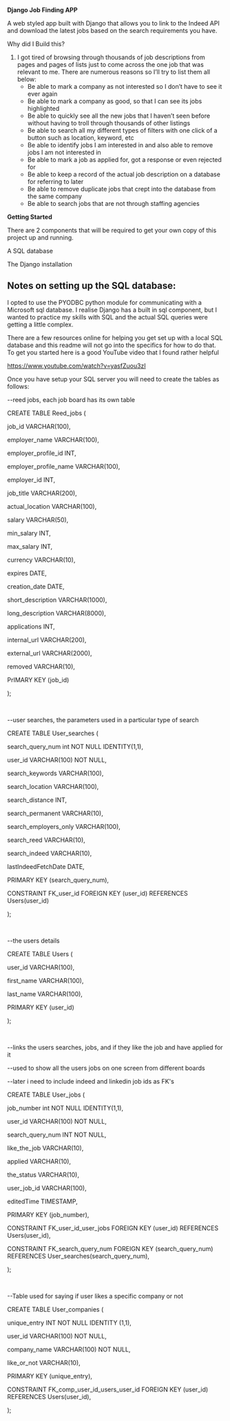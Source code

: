 <strong>Django Job Finding APP</strong>

A web styled app built with Django that allows you to link to the Indeed API and download the latest jobs based on the search requirements you have.

Why did I Build this?
<ol>
 	<li>I got tired of browsing through thousands of job descriptions from pages and pages of lists just to come across the one job that was relevant to me. There are numerous reasons so I’ll try to list them all below:
<ul>
 	<li>Be able to mark a company as not interested so I don’t have to see it ever again</li>
 	<li>Be able to mark a company as good, so that I can see its jobs highlighted</li>
 	<li>Be able to quickly see all the new jobs that I haven’t seen before without having to troll through thousands of other listings</li>
 	<li>Be able to search all my different types of filters with one click of a button such as location, keyword, etc</li>
 	<li>Be able to identify jobs I am interested in and also able to remove jobs I am not interested in</li>
 	<li>Be able to mark a job as applied for, got a response or even rejected for</li>
 	<li>Be able to keep a record of the actual job description on a database for referring to later</li>
 	<li>Be able to remove duplicate jobs that crept into the database from the same company</li>
 	<li>Be able to search jobs that are not through staffing agencies</li>
</ul>
</li>
</ol>
<strong>Getting Started</strong>

There are 2 components that will be required to get your own copy of this project up and running.

A SQL database

The Django installation
<h2>Notes on setting up the SQL database:</h2>
I opted to use the PYODBC python module for communicating with a Microsoft sql database. I realise Django has a built in sql component, but I wanted to practice my skills with SQL and the actual SQL queries were getting a little complex.

There are a few resources online for helping you get set up with a local SQL database and this readme will not go into the specifics for how to do that. To get you started here is a good YouTube video that I found rather helpful

<a href="https://www.youtube.com/watch?v=yasfZuou3zI">https://www.youtube.com/watch?v=yasfZuou3zI</a>

Once you have setup your SQL server you will need to create the tables as follows:

--reed jobs, each job board has its own table

CREATE TABLE Reed_jobs (

job_id VARCHAR(100),

employer_name VARCHAR(100),

employer_profile_id INT,

employer_profile_name VARCHAR(100),

employer_id INT,

job_title VARCHAR(200),

actual_location VARCHAR(100),

salary VARCHAR(50),

min_salary INT,

max_salary INT,

currency VARCHAR(10),

expires DATE,

creation_date DATE,

short_description VARCHAR(1000),

long_description VARCHAR(8000),

applications INT,

internal_url VARCHAR(200),

external_url VARCHAR(2000),

removed VARCHAR(10),

PrIMARY KEY (job_id)

);

&nbsp;

--user searches, the parameters used in a particular type of search

CREATE TABLE User_searches (

search_query_num int NOT NULL IDENTITY(1,1),

user_id VARCHAR(100) NOT NULL,

search_keywords VARCHAR(100),

search_location VARCHAR(100),

search_distance INT,

search_permanent VARCHAR(10),

search_employers_only VARCHAR(100),

search_reed VARCHAR(10),

search_indeed VARCHAR(10),

lastIndeedFetchDate DATE,

PRIMARY KEY (search_query_num),

CONSTRAINT FK_user_id FOREIGN KEY (user_id) REFERENCES Users(user_id)

);

&nbsp;

--the users details

CREATE TABLE Users (

user_id VARCHAR(100),

first_name VARCHAR(100),

last_name VARCHAR(100),

PRIMARY KEY (user_id)

);

&nbsp;

--links the users searches, jobs, and if they like the job and have applied for it

--used to show all the users jobs on one screen from different boards

--later i need to include indeed and linkedin job ids as FK's

CREATE TABLE User_jobs (

job_number int NOT NULL IDENTITY(1,1),

user_id VARCHAR(100) NOT NULL,

search_query_num INT NOT NULL,

like_the_job VARCHAR(10),

applied VARCHAR(10),

the_status VARCHAR(10),

user_job_id VARCHAR(100),

editedTime TIMESTAMP,

PRIMARY KEY (job_number),

CONSTRAINT FK_user_id_user_jobs FOREIGN KEY (user_id) REFERENCES Users(user_id),

CONSTRAINT FK_search_query_num FOREIGN KEY (search_query_num) REFERENCES User_searches(search_query_num),

);

&nbsp;

--Table used for saying if user likes a specific company or not

CREATE TABLE User_companies (

unique_entry INT NOT NULL IDENTITY (1,1),

user_id VARCHAR(100) NOT NULL,

company_name VARCHAR(100) NOT NULL,

like_or_not VARCHAR(10),

PRIMARY KEY (unique_entry),

CONSTRAINT FK_comp_user_id_users_user_id FOREIGN KEY (user_id) REFERENCES Users(user_id),

);